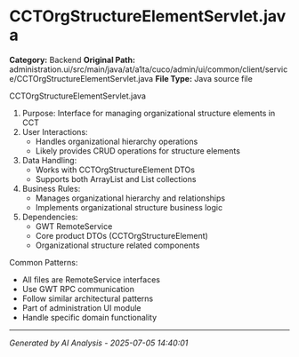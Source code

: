 # CCTOrgStructureElementServlet.java

**Category:** Backend
**Original Path:** administration.ui/src/main/java/at/a1ta/cuco/admin/ui/common/client/service/CCTOrgStructureElementServlet.java
**File Type:** Java source file

CCTOrgStructureElementServlet.java
1. Purpose: Interface for managing organizational structure elements in CCT
2. User Interactions:
   - Handles organizational hierarchy operations
   - Likely provides CRUD operations for structure elements
3. Data Handling:
   - Works with CCTOrgStructureElement DTOs
   - Supports both ArrayList and List collections
4. Business Rules:
   - Manages organizational hierarchy and relationships
   - Implements organizational structure business logic
5. Dependencies:
   - GWT RemoteService
   - Core product DTOs (CCTOrgStructureElement)
   - Organizational structure related components

Common Patterns:
- All files are RemoteService interfaces
- Use GWT RPC communication
- Follow similar architectural patterns
- Part of administration UI module
- Handle specific domain functionality

---
*Generated by AI Analysis - 2025-07-05 14:40:01*
